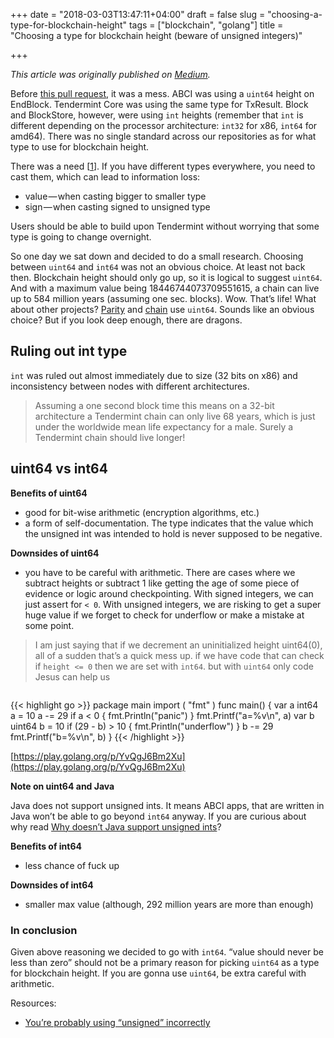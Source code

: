 +++
date = "2018-03-03T13:47:11+04:00"
draft = false
slug = "choosing-a-type-for-blockchain-height"
tags = ["blockchain", "golang"]
title = "Choosing a type for blockchain height (beware of unsigned integers)"

+++

_This article was originally published on [Medium](https://medium.com/@anton.kalyaev/choosing-a-type-for-blockchain-height-beware-of-unsigned-integers-714804dddf1d)._

Before [this pull request](https://github.com/tendermint/tendermint/pull/914),
it was a mess. ABCI was using a `uint64` height on EndBlock. Tendermint Core
was using the same type for TxResult. Block and BlockStore, however, were using
`int` heights (remember that `int` is different depending on the processor
architecture: `int32` for x86, `int64` for amd64). There was no single standard
across our repositories as for what type to use for blockchain height.

<!--more-->

There was a need \[[1](https://github.com/tendermint/tendermint/issues/731)\].
If you have different types everywhere, you need to cast them, which can lead
to information loss:

- value — when casting bigger to smaller type
- sign — when casting signed to unsigned type

Users should be able to build upon Tendermint without worrying that some type
is going to change overnight.

So one day we sat down and decided to do a small research. Choosing between
`uint64` and `int64` was not an obvious choice. At least not back then.
Blockchain height should only go up, so it is logical to suggest `uint64`. And
with a maximum value being 18446744073709551615, a chain can live up to 584
million years (assuming one sec. blocks). Wow. That’s life! What about other
projects? [Parity](https://github.com/paritytech/parity) and
[chain](https://github.com/chain/chain) use `uint64`. Sounds like an obvious
choice? But if you look deep enough, there are dragons.

## Ruling out int type

`int` was ruled out almost immediately due to size (32 bits on x86) and
inconsistency between nodes with different architectures.

> Assuming a one second block time this means on a 32-bit architecture a Tendermint chain can only live 68 years, which is just under the worldwide mean life expectancy for a male. Surely a Tendermint chain should live longer!

## uint64 vs int64

**Benefits of uint64**

- good for bit-wise arithmetic (encryption algorithms, etc.)
- a form of self-documentation. The type indicates that the value which the
  unsigned int was intended to hold is never supposed to be negative.

**Downsides of uint64**

- you have to be careful with arithmetic. There are cases where we subtract
  heights or subtract 1 like getting the age of some piece of evidence or logic
  around checkpointing. With signed integers, we can just assert for `< 0`. With
  unsigned integers, we are risking to get a super huge value if we forget to
  check for underflow or make a mistake at some point.

> I am just saying that if we decrement an uninitialized height uint64(0), all of a sudden that’s a quick mess up. if we have code that can check if `height <= 0` then we are set with `int64`. but with `uint64` only code Jesus can help us

<img class="img-rounded" src="/images/posts/2018-03-03-choosing-a-type-for-blockchain-height/jesus.jpg" alt="" title=""/>

{{< highlight go >}}
package main
import (
    "fmt"
)
func main() {
    var a int64
    a = 10
    a -= 29
    if a < 0 {
        fmt.Println("panic")
    }
    fmt.Printf("a=%v\n", a)
    var b uint64
    b = 10
    if (29 - b) > 10 {
        fmt.Println("underflow")
    }
    b -= 29
    fmt.Printf("b=%v\n", b)
}
{{< /highlight >}}

[https://play.golang.org/p/YvQgJ6Bm2Xu](https://play.golang.org/p/YvQgJ6Bm2Xu)

**Note on uint64 and Java**

Java does not support unsigned ints. It means ABCI apps, that are written in
Java won’t be able to go beyond `int64` anyway. If you are curious about why read
[Why doesn’t Java support unsigned ints](https://stackoverflow.com/questions/430346/why-doesnt-java-support-unsigned-ints)?

**Benefits of int64**

- less chance of fuck up

**Downsides of int64**

- smaller max value (although, 292 million years are more than enough)

### In conclusion

Given above reasoning we decided to go with `int64`. “value should never be less
than zero” should not be a primary reason for picking `uint64` as a type for
blockchain height. If you are gonna use `uint64`, be extra careful with
arithmetic.

Resources:

- [You’re probably using “unsigned” incorrectly](https://codemines.blogspot.de/2007/10/youre-probably-using-unsigned.html)
